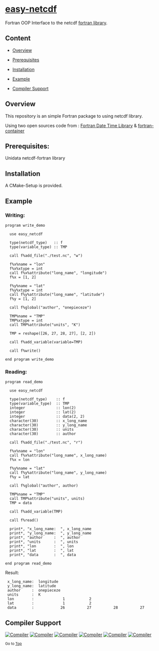 <a name="top"></a>
# [easy-netcdf](https://github.com/onepieceze/easy-netcdf) 
Fortran OOP Interface to the netcdf [fortran library](https://github.com/Unidata/netcdf-fortran).

## Content

+ [Overview](#overview)

+ [Prerequisites](#Prerequisites)

+ [Installation](#installation)

+ [Example](#example)

+ [Compiler Support](#compiler-support)


## Overview
This repository is an simple Fortran package to using netcdf library.

Using two open sources code from : [Fortran Date Time Library](https://github.com/dongli/fortran-container.git) & [fortran-container](https://github.com/dongli/fortran-datetime.git)

## Prerequisites:
Unidata netcdf-fortran library

## Installation
A CMake-Setup is provided.

## Example
### Writing:
```Fortran
program write_demo

  use easy_netcdf

  type(netcdf_type)   :: f
  type(variable_type) :: TMP

  call f%add_file("./test.nc", "w")

  f%x%name = "lon"
  f%x%xtype = int
  call f%x%attribute("long_name", "longitude")
  f%x = [1, 2]

  f%y%name = "lat"
  f%y%xtype = int
  call f%y%attribute("long_name", "latitude")
  f%y = [1, 2]

  call f%global("author", "onepieceze")

  TMP%name = "TMP"
  TMP%xtype = int
  call TMP%attribute("units", "K")

  TMP = reshape([26, 27, 28, 27], [2, 2])

  call f%add_variable(variable=TMP)

  call f%write()

end program write_demo
```
### Reading:
```Fortran
program read_demo

  use easy_netcdf

  type(netcdf_type)    :: f
  type(variable_type)  :: TMP
  integer              :: lon(2)
  integer              :: lat(2)
  integer              :: data(2, 2)
  character(30)        :: x_long_name
  character(30)        :: y_long_name
  character(30)        :: units
  character(30)        :: author

  call f%add_file("./test.nc", "r")

  f%x%name = "lon"
  call f%x%attribute("long_name", x_long_name)
  f%x = lon

  f%y%name = "lat"
  call f%y%attribute("long_name", y_long_name)
  f%y = lat

  call f%global("author", author)

  TMP%name = "TMP"
  call TMP%attribute("units", units)
  TMP = data

  call f%add_variable(TMP)

  call f%read()

  print*, "x_long_name:  ", x_long_name
  print*, "y_long_name:  ", y_long_name
  print*, "author     :  ", author
  print*, "units      :  ", units
  print*, "lon        :  ", lon
  print*, "lat        :  ", lat
  print*, "data       :  ", data

end program read_demo
```
Result:
```
 x_long_name:  longitude                     
 y_long_name:  latitude                      
 author     :  onepieceze                    
 units      :  K                             
 lon        :             1           2
 lat        :             1           2
 data       :            26          27          28          27
```

## Compiler Support

[![Compiler](https://img.shields.io/badge/GNU-not%20tested-yellow.svg)]()
[![Compiler](https://img.shields.io/badge/PGI-not%20tested-yellow.svg)]()
[![Compiler](https://img.shields.io/badge/Intel-v15.0.2.187+-brightgreen.svg)]()
[![Compiler](https://img.shields.io/badge/IBM%20XL-not%20tested-yellow.svg)]()
[![Compiler](https://img.shields.io/badge/g95-not%20tested-yellow.svg)]()
[![Compiler](https://img.shields.io/badge/NAG-not%20tested-yellow.svg)]()

<sub>Go to [Top](#top)</sub>
